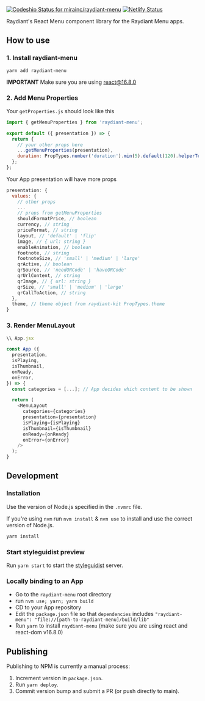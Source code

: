 [![Codeship Status for mirainc/raydiant-menu](https://app.codeship.com/projects/3885e309-9d92-4362-8485-ea00332428b0/status?branch=main)](https://app.codeship.com/projects/447621)
[![Netlify Status](https://api.netlify.com/api/v1/badges/36c0b433-bcd5-4ba7-ae88-b10f0a967730/deploy-status)](https://app.netlify.com/sites/raydiant-menu/deploys)

Raydiant's React Menu component library for the Raydiant Menu apps.

## How to use
### 1. Install raydiant-menu
`yarn add raydiant-menu`

**IMPORTANT** Make sure you are using react@16.8.0

### 2. Add Menu Properties
Your `getProperties.js` should look like this
```js
import { getMenuProperties } from 'raydiant-menu';

export default ({ presentation }) => {
  return {
    // your other props here
    ...getMenuProperties(presentation),
    duration: PropTypes.number('duration').min(5).default(120).helperText('time in seconds.'),
  };
};
```
Your App presentation will have more props
```js
presentation: {
  values: {
    // other props
    ...
    // props from getMenuProperties
    shouldFormatPrice, // boolean
    currency, // string
    priceFormat, // string
    layout, // 'default' | 'flip'
    image, // { url: string }
    enableAnimation, // boolean
    footnote, // string
    footnoteSize, // 'small' | 'medium' | 'large'
    qrActive, // boolean
    qrSource, // 'needQRCode' | 'haveQRCode'
    qrUrlContent, // string
    qrImage, // { url: string }
    qrSize, // 'small' | 'medium' | 'large'
    qrCallToAction, // string
  },
  theme, // theme object from raydiant-kit PropTypes.theme
}
```

### 3. Render MenuLayout
```js
\\ App.jsx

const App ({
  presentation,
  isPlaying,
  isThumbnail,
  onReady,
  onError,
}) => {
  const categories = [...]; // App decides which content to be shown 

  return (
    <MenuLayout
      categories={categories}
      presentation={presentation}
      isPlaying={isPlaying}
      isThumbnail={isThumbnail}
      onReady={onReady}
      onError={onError}
    />
  );
}
```

## Development

### Installation
Use the version of Node.js specified in the `.nvmrc` file.

If you're using `nvm` run `nvm install` & `nvm use` to install and use the correct version of Node.js.

```bash
yarn install
```

### Start styleguidist preview
Run `yarn start` to start the [styleguidist](https://github.com/styleguidist/react-styleguidist) server.

### Locally binding to an App
- Go to the `raydiant-menu` root directory
- run `nvm use; yarn; yarn build`
- CD to your App repository
- Edit the `package.json` file so that `dependencies` includes `"raydiant-menu": "file://[path-to-raydiant-menu]/build/lib"`
- Run `yarn` to install `raydiant-menu` (make sure you are using react and react-dom v16.8.0)

## Publishing
Publishing to NPM is currently a manual process:

1. Increment version in `package.json`.
2. Run `yarn deploy`.
3. Commit version bump and submit a PR (or push directly to main).
